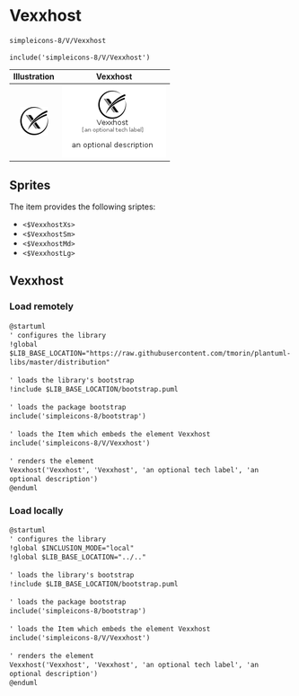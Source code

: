 # Vexxhost


```text
simpleicons-8/V/Vexxhost
```

```text
include('simpleicons-8/V/Vexxhost')
```



| Illustration | Vexxhost |
| :---: | :---: |
| ![illustration for Illustration](../../simpleicons-8/V/Vexxhost.png) | ![illustration for Vexxhost](../../simpleicons-8/V/Vexxhost.Local.png) |



## Sprites
The item provides the following sriptes:

- `<$VexxhostXs>`
- `<$VexxhostSm>`
- `<$VexxhostMd>`
- `<$VexxhostLg>`





## Vexxhost

### Load remotely
```plantuml
@startuml
' configures the library
!global $LIB_BASE_LOCATION="https://raw.githubusercontent.com/tmorin/plantuml-libs/master/distribution"

' loads the library's bootstrap
!include $LIB_BASE_LOCATION/bootstrap.puml

' loads the package bootstrap
include('simpleicons-8/bootstrap')

' loads the Item which embeds the element Vexxhost
include('simpleicons-8/V/Vexxhost')

' renders the element
Vexxhost('Vexxhost', 'Vexxhost', 'an optional tech label', 'an optional description')
@enduml
```

### Load locally
```plantuml
@startuml
' configures the library
!global $INCLUSION_MODE="local"
!global $LIB_BASE_LOCATION="../.."

' loads the library's bootstrap
!include $LIB_BASE_LOCATION/bootstrap.puml

' loads the package bootstrap
include('simpleicons-8/bootstrap')

' loads the Item which embeds the element Vexxhost
include('simpleicons-8/V/Vexxhost')

' renders the element
Vexxhost('Vexxhost', 'Vexxhost', 'an optional tech label', 'an optional description')
@enduml
```

